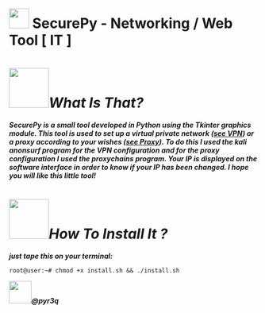 # <img src="https://upload.wikimedia.org/wikipedia/commons/c/c3/Python-logo-notext.svg" width="40"> SecurePy - Networking / Web Tool [ IT ]


# <img src="https://www.icone-png.com/png/54/53892.png" width="80">***What Is That?***

***SecurePy is a small tool developed in Python using the Tkinter graphics module. This tool is used to set up a virtual private network (<a href="https://en.wikipedia.org/wiki/Virtual_private_network">see VPN</a>) or a proxy according to your wishes (<a href="https://en.wikipedia.org/wiki/Proxy_server">see Proxy</a>). To do this I used the kali anonsurf program for the VPN configuration and for the proxy configuration I used the proxychains program. Your IP is displayed on the software interface in order to know if your IP has been changed. I hope you will like this little tool!***

# <img src="http://icon-library.com/images/install-icon-png/install-icon-png-11.jpg" width="80">***How To Install It ?***
***just tape this on your terminal:***

```root@user:~# chmod +x install.sh && ./install.sh```


***<a href="https://instagram.com/pyr3q"><img src="https://upload.wikimedia.org/wikipedia/commons/thumb/e/e7/Instagram_logo_2016.svg/1200px-Instagram_logo_2016.svg.png" width="45"></a>@pyr3q***
